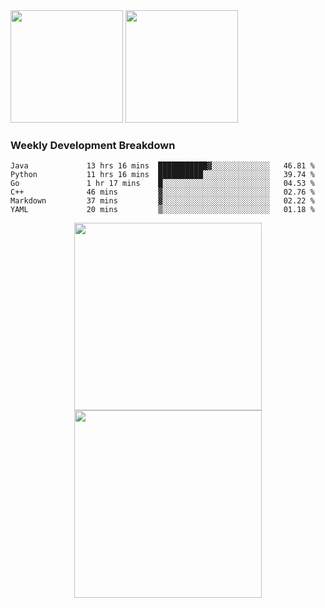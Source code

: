 <div>
  <img src = "https://github-readme-stats.vercel.app/api/top-langs/?username=Okabe-Rintarou-0&layout=compact&langs_count=8&hide=TeX,Makefile,CMake,Perl,Shell&theme=dracula" height="180px" />
  
  <img src = "https://github-readme-stats.vercel.app/api?username=Okabe-Rintarou-0&show_icons=true&theme=dracula" height="180px" />
  
</div>

### Weekly Development Breakdown
<!--START_SECTION:waka-->

```text
Java             13 hrs 16 mins  ███████████▓░░░░░░░░░░░░░   46.81 %
Python           11 hrs 16 mins  ██████████░░░░░░░░░░░░░░░   39.74 %
Go               1 hr 17 mins    █░░░░░░░░░░░░░░░░░░░░░░░░   04.53 %
C++              46 mins         ▓░░░░░░░░░░░░░░░░░░░░░░░░   02.76 %
Markdown         37 mins         ▓░░░░░░░░░░░░░░░░░░░░░░░░   02.22 %
YAML             20 mins         ▒░░░░░░░░░░░░░░░░░░░░░░░░   01.18 %
```

<!--END_SECTION:waka-->

<p align="center">
    <img src="https://wakatime.com/share/@c0fc2eae-3121-4f9e-8064-2a0f57352f62/e973be70-27aa-421b-88f5-96824ac76947.svg" height="300em"/>
    <img src="https://wakatime.com/share/@c0fc2eae-3121-4f9e-8064-2a0f57352f62/602e3ec4-11ce-4368-87bc-684fd89aaebb.svg" height="300em"/>
</p>


